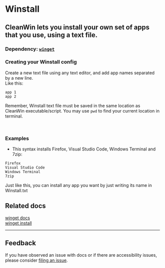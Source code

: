 # Winstall
## CleanWin lets you install your own set of apps that you use, using a text file.

### Dependency: [`winget`](https://github.com/pratyakshm/CleanWin/blob/main/doc/WINGET.md) 

### Creating your Winstall config
Create a new text file using any text editor, and add app names separated by a new line.   
Like this:
```
app 1
app 2
```
Remember, Winstall text file must be saved in the same location as CleanWin executable/script.
You may use ``pwd`` to find your current location in terminal.

&nbsp;

### Examples
- This syntax installs Firefox, Visual Studio Code, Windows Terminal and 7zip:
```
Firefox
Visual Studio Code
Windows Terminal
7zip
```
Just like this, you can install any app you want by just writing its name in Winstall.txt

## Related docs
[winget docs](https://docs.microsoft.com/en-us/windows/package-manager/winget/)    
[winget install](https://docs.microsoft.com/en-us/windows/package-manager/winget/install)  

***

## Feedback
If you have observed an issue with docs or if there are accessibility issues, please consider [filing an issue](https://github.com/pratyakshm/CleanWin/issues/new?assignees=pratyakshm&labels=Issue-Docs&template=doc_issue.yaml&title=Docs+issue%3A+).